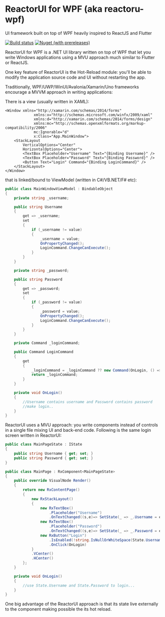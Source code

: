 # ReactorUI for WPF (aka reactoru-wpf)
UI framework built on top of WPF heavily inspired to ReactJS and Flutter

[![Build status](https://ci.appveyor.com/api/projects/status/yn1n2vth5tam1bv1?svg=true)](https://ci.appveyor.com/project/adospace/reactorui-wpf)
[![Nuget (with prereleases)](https://img.shields.io/nuget/vpre/WpfReactorUI)](https://www.nuget.org/packages/WpfReactorUI)

ReactorUI for WPF is a .NET UI library written on top of WPF that let you write Windows applications using a MVU approach much similar to Flutter or ReactJS.

One key feature of ReactorUI is the Hot-Reload module: you'll be able to modify the application source code and UI without restarting the app.

Traditionally, WPF/UWP/WinUI/Avalonia/Xamarin/Uno frameworks encourage a MVVM approach in writing applications: 

There is a view (usually written in XAML):
```xaml
<Window xmlns="http://xamarin.com/schemas/2014/forms"
             xmlns:x="http://schemas.microsoft.com/winfx/2009/xaml"
             xmlns:d="http://xamarin.com/schemas/2014/forms/design"
             xmlns:mc="http://schemas.openxmlformats.org/markup-compatibility/2006"
             mc:Ignorable="d"
             x:Class="App.MainWindow">
    <StackLayout
        VerticalOptions="Center"
        HorizontalOptions="Center">
        <TextBox Placeholder="Username" Text="{Binding Username}" />
        <TextBox Placeholder="Password" Text="{Binding Password}" />
        <Button Text="Login" Command="{Binding LoginCommand}" />
    </StackLayout>
</Window>
```
that is linked/bound to ViewModel (written in C#/VB.NET/F# etc):

```cs
public class MainWindowViewModel : BindableObject
{
    private string _username;

    public string Username
    {
        get => _username;
        set
        {
            if (_username != value)
            {
                _username = value;
                OnPropertyChanged();
                LoginCommand.ChangeCanExecute();
            }
        }
    }

    private string _password;

    public string Password
    {
        get => _password;
        set
        {
            if (_password != value)
            {
                _password = value;
                OnPropertyChanged();
                LoginCommand.ChangeCanExecute();
            }
        }
    }

    private Command _loginCommand;

    public Command LoginCommand
    {
        get
        {
            _loginCommand = _loginCommand ?? new Command(OnLogin, () => !string.IsNullOrWhiteSpace(Username) && !string.IsNullOrWhiteSpace(Password));
            return _loginCommand;
        }
    }

    private void OnLogin()
    {
        //Username contains username and Password contains password
        //make login..
    }
}
```

ReactorUI uses a MVU approach: you write components instead of controls in a single file mixing UI and back-end code.
Following is the same login screen written in ReactorUI:

```cs
public class MainPageState : IState
{
    public string Username { get; set; }
    public string Password { get; set; }
}

public class MainPage : RxComponent<MainPageState>
{
    public override VisualNode Render()
    {
        return new RxContentPage()
        {
            new RxStackLayout()
            {
                new RxTextBox()
                    .Placeholder("Username")
                    .OnTextChanged((s,e)=> SetState(_ => _.Username = e.NewTextValue)),
                new RxTextBox()
                    .Placeholder("Password")
                    .OnTextChanged((s,e)=> SetState(_ => _.Password = e.NewTextValue)),
                new RxButton("Login")
                    .IsEnabled(!string.IsNullOrWhiteSpace(State.Username) && !string.IsNullOrWhiteSpace(State.Password))
                    .OnClick(OnLogin)
            }
            .VCenter()
            .HCenter()
        };
    }

    private void OnLogin()
    {
        //use State.Username and State.Password to login...
    }
}
```

One big advantage of the ReactorUI approach is that its state live externally to the component making possible the its hot reload.
